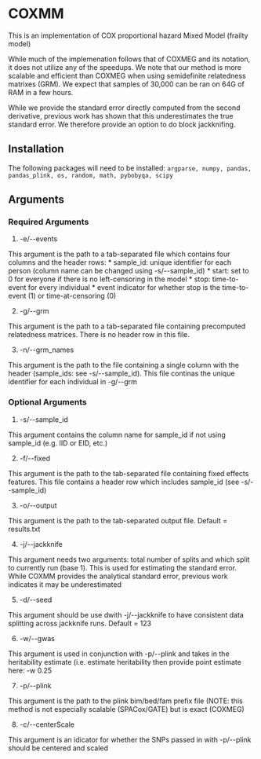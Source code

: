 # COXMM

This is an implementation of COX proportional hazard Mixed Model (frailty model)

While much of the implemenation follows that of COXMEG and its notation, it does not utilize any of the speedups.
We note that our method is more scalable and efficient than COXMEG when using semidefinite relatedness matrixes (GRM).
We expect that samples of 30,000 can be ran on 64G of RAM in a few hours.

While we provide the standard error directly computed from the second derivative, previous work has shown that this underestimates the true standard error. We therefore provide an option to do block jackknifing.


## Installation

The following packages will need to be installed:
`argparse, numpy, pandas, pandas_plink, os, random, math, pybobyqa, scipy`


## Arguments

### Required Arguments
  
  1. -e/--events

This argument is the path to a tab-separated file which contains four columns and the header rows: 
	* sample_id: unique identifier for each person (column name can be changed using -s/--sample_id)
	* start: set to 0 for everyone if there is no left-censoring in the model
	* stop: time-to-event for every individual
	* event indicator for whether stop is the time-to-event (1) or time-at-censoring (0)
  
  2. -g/--grm

This argument is the path to a tab-separated file containing precomputed relatedness matrices. There is no header row in this file.
  
  3. -n/--grm_names

This argument is the path to the file containing a single column with the header (sample_ids: see -s/--sample_id). This file continas the unique identifier for each individual in -g/--grm

### Optional Arguments
  
  1. -s/--sample_id

This argument contains the column name for sample_id if not using sample_id (e.g. IID or EID, etc.)

  2. -f/--fixed

This argument is the path to the tab-separated file containing fixed effects features. This file contains a header row which includes sample_id (see -s/--sample_id)

  3. -o/--output 

This argument is the path to the tab-separated output file. Default = results.txt

  4. -j/--jackknife

This argument needs two arguments: total number of splits and which split to currently run (base 1). This is used for estimating the standard error. While COXMM provides the analytical standard error, previous work indicates it may be underestimated  

  5. -d/--seed

This argument should be use dwith -j/--jackknife to have consistent data splitting across jackknife runs. Default = 123  

  6. -w/--gwas

This argument is used in conjunction with -p/--plink and takes in the heritability estimate (i.e. estimate heritability then provide point estimate here: -w 0.25

  7. -p/--plink

This argument is the path to the plink bim/bed/fam prefix file (NOTE: this method is not especially scalable (SPACox/GATE) but is exact (COXMEG)

  8. -c/--centerScale

This argument is an idicator for whether the SNPs passed in with -p/--plink should be centered and scaled 

